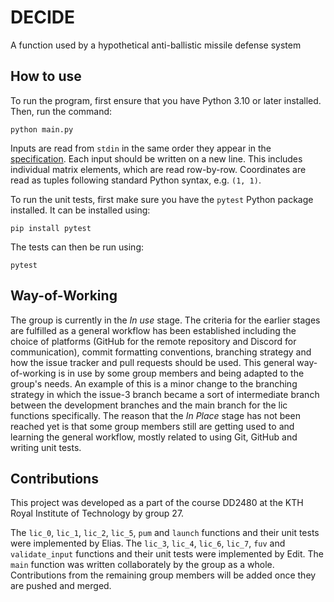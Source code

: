 # DECIDE

A function used by a hypothetical anti-ballistic missile defense system

## How to use
To run the program, first ensure that you have Python 3.10 or later installed. Then, run the command:
```console
python main.py
```

Inputs are read from `stdin` in the same order they appear in the [specification](https://canvas.kth.se/courses/37918/files/6157550/download). Each input should be written on a new line. This includes individual matrix elements, which are read row-by-row. Coordinates are read as tuples following standard Python syntax, e.g. `(1, 1)`.

To run the unit tests, first make sure you have the `pytest` Python package installed. It can be installed using:
```console
pip install pytest
```

The tests can then be run using:
```console
pytest
```

## Way-of-Working
The group is currently in the *In use* stage. The criteria for the earlier stages are fulfilled as a general workflow has been established including the choice of platforms (GitHub for the remote repository and Discord for communication), commit formatting conventions, branching strategy and how the issue tracker and pull requests should be used. This general way-of-working is in use by some group members and being adapted to the group's needs. An example of this is a minor change to the branching strategy in which the issue-3 branch became a sort of intermediate branch between the development branches and the main branch for the lic functions specifically. The reason that the *In Place* stage has not been reached yet is that some group members still are getting used to and learning the general workflow, mostly related to using Git, GitHub and writing unit tests.

## Contributions
This project was developed as a part of the course DD2480 at the KTH Royal Institute of Technology by group 27.

The `lic_0`, `lic_1`, `lic_2`, `lic_5`, `pum` and `launch` functions and their unit tests were implemented by Elias.
The `lic_3`, `lic_4`, `lic_6`, `lic_7`, `fuv` and `validate_input` functions and their unit tests were implemented by Edit.
The `main` function was written collaborately by the group as a whole.
Contributions from the remaining group members will be added once they are pushed and merged.

